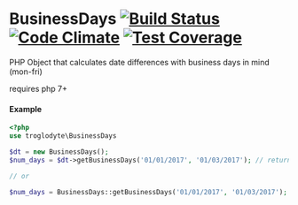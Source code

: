 BusinessDays [![Build Status](https://travis-ci.org/troglodyte/business-days.svg?branch=master)](https://travis-ci.org/troglodyte/BusinessDays) [![Code Climate](https://codeclimate.com/github/troglodyte/BusinessDays/badges/gpa.svg)](https://codeclimate.com/github/troglodyte/BusinessDays) [![Test Coverage](https://codeclimate.com/github/troglodyte/BusinessDays/badges/coverage.svg)](https://codeclimate.com/github/troglodyte/BusinessDays/coverage)
============

PHP Object that calculates date differences with business days in mind (mon-fri)

requires php 7+

#### Example


```php
<?php
use troglodyte\BusinessDays

$dt = new BusinessDays();
$num_days = $dt->getBusinessDays('01/01/2017', '01/03/2017'); // returns (int) 2

// or

$num_days = BusinessDays::getBusinessDays('01/01/2017', '01/03/2017'); // returns (int) 2

```
